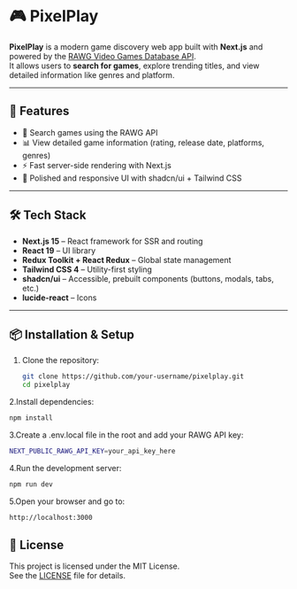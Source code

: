 # 🎮 PixelPlay

**PixelPlay** is a modern game discovery web app built with **Next.js** and powered by the [RAWG Video Games Database API](https://rawg.io/apidocs).  
It allows users to **search for games**, explore trending titles, and view detailed information like genres and platform. 

---

## 🚀 Features
- 🔎 Search games using the RAWG API  
- 📊 View detailed game information (rating, release date, platforms, genres)  
- ⚡ Fast server-side rendering with Next.js  
- 🎨 Polished and responsive UI with shadcn/ui + Tailwind CSS  

---

## 🛠️ Tech Stack
- **Next.js 15** – React framework for SSR and routing  
- **React 19** – UI library  
- **Redux Toolkit + React Redux** – Global state management  
- **Tailwind CSS 4** – Utility-first styling  
- **shadcn/ui** – Accessible, prebuilt components (buttons, modals, tabs, etc.)  
- **lucide-react** – Icons  

---

## 📦 Installation & Setup
1. Clone the repository:
   ```bash
   git clone https://github.com/your-username/pixelplay.git
   cd pixelplay
   ```
2.Install dependencies:
```bash
npm install
```
3.Create a .env.local file in the root and add your RAWG API key:
```bash
NEXT_PUBLIC_RAWG_API_KEY=your_api_key_here
```
4.Run the development server:
```bash
npm run dev
```
5.Open your browser and go to:
```bash
http://localhost:3000
```
## 📜 License

This project is licensed under the MIT License.  
See the [LICENSE](./LICENSE) file for details.



